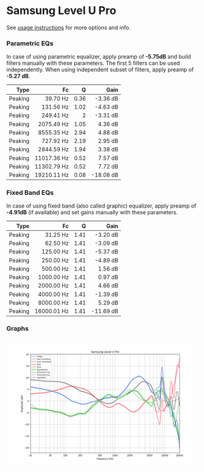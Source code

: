 # Samsung Level U Pro
See [usage instructions](https://github.com/jaakkopasanen/AutoEq#usage) for more options and info.

### Parametric EQs
In case of using parametric equalizer, apply preamp of **-5.75dB** and build filters manually
with these parameters. The first 5 filters can be used independently.
When using independent subset of filters, apply preamp of **-5.27 dB**.

| Type    | Fc          |    Q | Gain      |
|--------:|------------:|-----:|----------:|
| Peaking | 39.70 Hz    | 0.36 | -3.36 dB  |
| Peaking | 131.56 Hz   | 1.02 | -4.63 dB  |
| Peaking | 249.41 Hz   | 2    | -3.31 dB  |
| Peaking | 2075.49 Hz  | 1.05 | 4.36 dB   |
| Peaking | 8555.35 Hz  | 2.94 | 4.88 dB   |
| Peaking | 727.92 Hz   | 2.19 | 2.95 dB   |
| Peaking | 2844.59 Hz  | 1.94 | 3.38 dB   |
| Peaking | 11017.36 Hz | 0.52 | 7.57 dB   |
| Peaking | 11302.79 Hz | 0.52 | 7.72 dB   |
| Peaking | 19210.11 Hz | 0.08 | -18.08 dB |

### Fixed Band EQs
In case of using fixed band (also called graphic) equalizer, apply preamp of **-4.91dB**
(if available) and set gains manually with these parameters.

| Type    | Fc          |    Q | Gain      |
|--------:|------------:|-----:|----------:|
| Peaking | 31.25 Hz    | 1.41 | -3.20 dB  |
| Peaking | 62.50 Hz    | 1.41 | -3.09 dB  |
| Peaking | 125.00 Hz   | 1.41 | -5.37 dB  |
| Peaking | 250.00 Hz   | 1.41 | -4.89 dB  |
| Peaking | 500.00 Hz   | 1.41 | 1.56 dB   |
| Peaking | 1000.00 Hz  | 1.41 | 0.97 dB   |
| Peaking | 2000.00 Hz  | 1.41 | 4.66 dB   |
| Peaking | 4000.00 Hz  | 1.41 | -1.39 dB  |
| Peaking | 8000.00 Hz  | 1.41 | 5.29 dB   |
| Peaking | 16000.01 Hz | 1.41 | -11.69 dB |

### Graphs
![](./Samsung%20Level%20U%20Pro.png)